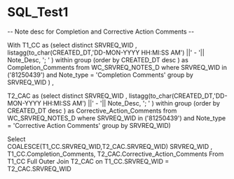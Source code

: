 # SQL_Test1

-- Note desc for Completion and Corrective Action Comments --

With T1_CC as
(select distinct SRVREQ_WID ,  
listagg(to_char(CREATED_DT,'DD-MON-YYYY HH:MI:SS AM') ||' - '|| Note_Desc, '; ' ) within group (order by CREATED_DT desc ) as Completion_Comments
from WC_SRVREQ_NOTES_D
where SRVREQ_WID  in ('81250439')
and Note_type = 'Completion Comments'
group by SRVREQ_WID
) ,

T2_CAC as
(select distinct SRVREQ_WID , 
listagg(to_char(CREATED_DT,'DD-MON-YYYY HH:MI:SS AM') ||' - '|| Note_Desc, '; ' ) within group (order by CREATED_DT desc ) as Corrective_Action_Comments
from WC_SRVREQ_NOTES_D
where SRVREQ_WID  in ('81250439')
and Note_type = 'Corrective Action Comments'
group by SRVREQ_WID)

Select  
COALESCE(T1_CC.SRVREQ_WID,T2_CAC.SRVREQ_WID) SRVREQ_WID , 
T1_CC.Completion_Comments, 
T2_CAC.Corrective_Action_Comments
From T1_CC 
Full Outer Join T2_CAC on T1_CC.SRVREQ_WID = T2_CAC.SRVREQ_WID
